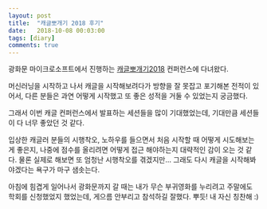 ```yaml
---
layout: post
title:  "캐글뽀개기 2018 후기"
date:   2018-10-08 00:03:00
tags: [diary]
comments: true
---
```


광화문 마이크로소프트에서 진행하는 [캐글뽀개기2018](http://kagglebreak.com/databreak2018) 컨퍼런스에 다녀왔다.

머신러닝을 시작하고 나서 캐글을 시작해보려다가 방향을 잘 못잡고 포기해본 전적이 있어서, 다른 분들은 과연 어떻게 시작했고 또 좋은 성적을 거둘 수 있었는지 궁금했다. 

그래서 이번 캐글 컨퍼런스에서 발표하는 세션들을 많이 기대했었는데, 기대만큼 세션들이 다 너무 좋았던 것 같다. 

입상한 캐글러 분들의 시행착오, 노하우를 들으면서 처음 시작할 때 어떻게 시도해보는게 좋은지, 나중에 점수를 올리려면 어떻게 접근 해야하는지 대략적인 감이 오는 것 같다. 물론 실제로 해보면 또 엄청난 시행착오를 겪겠지만... 그래도 다시 캐글을 시작해봐야겠다는 욕구가 마구 샘솟는다.

아침에 힘겹게 일어나서 광화문까지 갈 때는 내가 무슨 부귀영화를 누리려고 주말에도 학회를 신청했었지 했었는데, 게으름 안부리고 참석하길 잘했다. 뿌듯! 내 자신 칭찬해 :)
